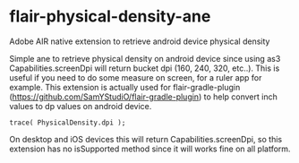 # flair-physical-density-ane
Adobe AIR native extension to retrieve android device physical density

Simple ane to retrieve physical density on android device since using as3 Capabilities.screenDpi will return bucket dpi (160, 240, 320, etc..).
This is useful if you need to do some measure on screen, for a ruler app for example.
This extension is actually used for flair-gradle-plugin (https://github.com/SamYStudiO/flair-gradle-plugin) to help convert inch values to dp values on android device.

```as3
trace( PhysicalDensity.dpi );
```

On desktop and iOS devices this will return Capabilities.screenDpi, so this extension has no isSupported method since it will works fine on all platform.
